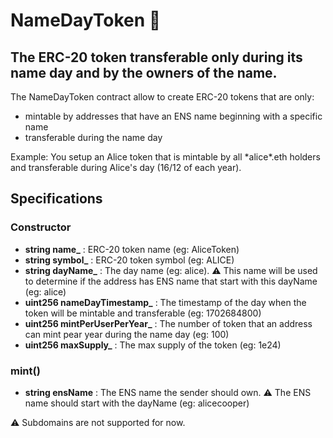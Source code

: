 # NameDayToken 📅

## The ERC-20 token transferable only during its name day and by the owners of the name.

The NameDayToken contract allow to create ERC-20 tokens that are only:

- mintable by addresses that have an ENS name beginning with a specific name
- transferable during the name day

Example: You setup an Alice token that is mintable by all \*alice\*.eth holders and transferable during Alice's day (16/12 of each year).

## Specifications

### Constructor

- **string name\_** : ERC-20 token name (eg: AliceToken)
- **string symbol\_** : ERC-20 token symbol (eg: ALICE)
- **string dayName\_** : The day name (eg: alice). ⚠️ This name will be used to determine if the address has ENS name that start with this dayName (eg: alice)
- **uint256 nameDayTimestamp\_** : The timestamp of the day when the token will be mintable and transferable (eg: 1702684800)
- **uint256 mintPerUserPerYear\_** : The number of token that an address can mint pear year during the name day (eg: 100)
- **uint256 maxSupply\_** : The max supply of the token (eg: 1e24)

### mint()

- **string ensName** : The ENS name the sender should own. ⚠️ The ENS name should start with the dayName (eg: alicecooper)

⚠️ Subdomains are not supported for now.
